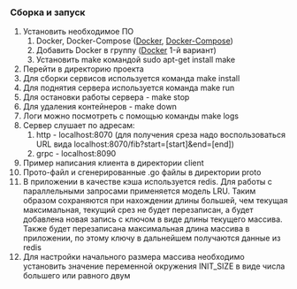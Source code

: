 ### Сборка и запуск
1. Установить необходимое ПО
    1. Docker, Docker-Compose ([Docker](https://docs.docker.com/engine/install/ubuntu/), [Docker-Compose](https://docs.docker.com/compose/install/))
    2. Добавить Docker в группу ([Docker](https://itsecforu.ru/2018/04/12/как-использовать-docker-без-sudo-на-ubuntu/) 1-й вариант)
    3. Установить make командой sudo apt-get install make
2. Перейти в директорию проекта
3. Для сборки сервисов используется команда make install   
4. Для поднятия сервера используется команда make run
5. Для остановки работы сервера - make stop
6. Для удаления контейнеров - make down   
7. Логи можно посмотреть с помощью команды make logs
8. Сервер слушает по адресам:
   1. http - localhost:8070 (для получения среза надо воспользоваться URL вида localhost:8070/fib?start=[start]&end=[end])
   2. grpc - localhost:8090
9. Пример написания клиента в директории client
10. Прото-файл и сгенерированные .go файлы в директории proto
11. В приложении в качестве кэша используется redis. Для работы с параллельными запросами применяется модель LRU. Таким образом сохраняются при нахождении длины большей, чем текущая максимальная, текущий срез не будет перезаписан, а будет добавлена новая запись с ключом в виде длины текущего массива. Также будет перезаписана максимальная длина массива в приложении, по этому ключу в дальнейшем получаются данные из redis
12. Для настройки начального размера массива необходимо установить значение переменной окружения INIT_SIZE в виде числа большего или равного двум
